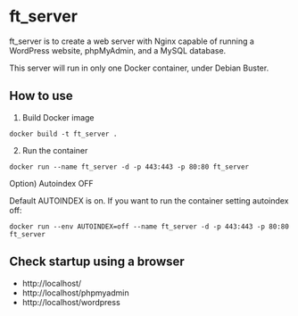 # ft_server
ft_server is to create a web server with Nginx capable of running a WordPress website, phpMyAdmin, and a MySQL database.

This server will run in only one Docker container, under Debian Buster.

## How to use
1) Build Docker image
```
docker build -t ft_server .
```
2) Run the container
```
docker run --name ft_server -d -p 443:443 -p 80:80 ft_server
```
Option) Autoindex OFF

Default AUTOINDEX is on. If you want to run the container setting autoindex off:
```
docker run --env AUTOINDEX=off --name ft_server -d -p 443:443 -p 80:80 ft_server
```

## Check startup using a browser
- http://localhost/
- http://localhost/phpmyadmin
- http://localhost/wordpress
